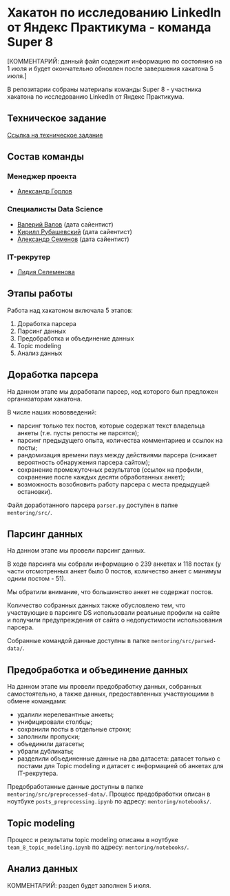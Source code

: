 # Хакатон по исследованию LinkedIn от Яндекс Практикума - команда Super 8

[КОММЕНТАРИЙ: данный файл содержит информацию по состоянию на 1 июля и будет окончательно обновлен после завершения хакатона 5 июля.]

В  репозитарии собраны материалы команды Super 8 - участника хакатона по исследованию LinkedIn от Яндекс Практикума.

## Техническое задание

[Ссылка на техническое задание](https://disk.yandex.ru/i/yw9n8PmVr1LvNg)

## Состав команды

### Менеджер проекта

- [Александр Горлов](https://www.linkedin.com/in/alexgorlov)

### Специалисты Data Science

- [Валерий Валов](https://github.com/valov-vo) (дата сайентист)
- [Кирилл Рубашевский](https://github.com/kirill-rubashevskiy) (дата сайентист)
- [Александр Семенов](https://github.com/Ptolemey98) (дата сайентист)

### IT-рекрутер

- [Лидия Селеменова](https://www.linkedin.com/in/%D0%BB%D0%B8%D0%B4%D0%B8%D1%8F-%D1%81%D0%B5%D0%BB%D0%B5%D0%BC%D0%B5%D0%BD%D0%B5%D0%B2%D0%B0-14488bb5)


## Этапы работы

Работа над хакатоном включала 5 этапов:

1. Доработка парсера
2. Парсинг данных
3. Предобработка и объединение данных
4. Topic modeling
5. Анализ данных

## Доработка парсера

На данном этапе мы доработали парсер, код которого был предложен организаторам хакатона.

В числе наших нововведений:

- парсинг только тех постов, которые содержат текст владельца анкеты (т.е. пусты репосты не парсятся);
- парсинг предыдущего опыта, количества комментариев и ссылок на посты;
- рандомизация времени пауз между действиями парсера (снижает вероятность обнаружения парсера сайтом);
- сохранение промежуточных результатов (ссылок на профили, сохранение после каждых десяти обработанных анкет);
- возможность возобновить работу парсера с места предыдущей остановки).

Файл доработанного парсера `parser.py` доступен в папке `mentoring/src/`.

## Парсинг данных

На данном этапе мы провели парсинг данных. 

В ходе парсинга мы собрали информацию о 239 анкетах и 118 постах (у части отсмотренных анкет было 0 постов, количество анкет с минимум одним постом - 51). 

Мы обратили внимание, что большинство анкет не содержат постов.

Количество собранных данных также обусловлено тем, что участвующие в парсинге DS использовали реальные профили на сайте и получили предупреждения от сайта о недопустимости использования парсера.

Собранные командой данные доступны в папке `mentoring/src/parsed-data/`.

## Предобработка и объединение данных

На данном этапе мы провели предобработку данных, собранных самостоятельно, а также данных, предоставленных участвующими в обмене командами:

- удалили нерелевантные анкеты;
- унифицировали столбцы;
- сохранили посты в отдельные строки;
- заполнили пропуски;
- объединили датасеты;
- убрали дубликаты;
- разделили объединенные данные на два датасета: датасет только с постами для Topic modeling и датасет с информацией об анкетах для IT-рекрутера.

Предобработанные данные доступны в папке `mentoring/src/preprocessed-data/`.
Процесс предобработки описан в ноутбуке `posts_preprocessing.ipynb` по адресу: `mentoring/notebooks/`.

## Topic modeling

Процесс и результаты topic modeling описаны в ноутбуке `team_8_topic_modeling.ipynb` по адресу: `mentoring/notebooks/`.

## Анализ данных

КОММЕНТАРИЙ: раздел будет заполнен 5 июля.
